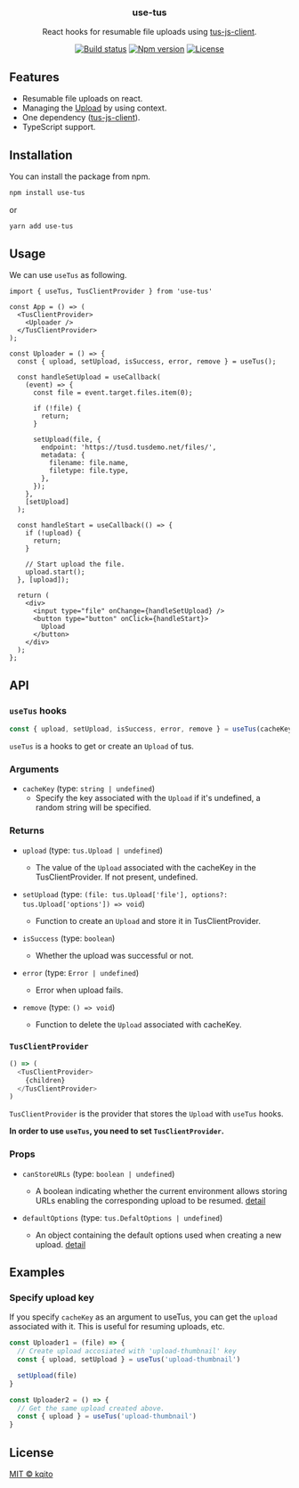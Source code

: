 <h3 align="center">
  use-tus
</h3>

<p align="center">
  React hooks for resumable file uploads using <a href="https://github.com/tus/tus-js-client">tus-js-client</a>.
</p>

<p align="center">
  <a href="https://github.com/kqito/use-tus/actions/workflows/test.yml"><img src="https://github.com/kqito/use-tus/workflows/Test/badge.svg" alt="Build status"></a>
  <a href="https://badge.fury.io/js/use-tus"><img src="https://badge.fury.io/js/use-tus.svg" alt="Npm version"></a>
  <a href="https://github.com/kqito/use-tus/blob/main/LICENSE"><img src="https://img.shields.io/github/license/kqito/use-tus" alt="License"></a>
</p>

## Features
- Resumable file uploads on react.
- Managing the [Upload](https://github.com/tus/tus-js-client/blob/master/docs/api.md#tusuploadfile-options) by using context.
- One dependency ([tus-js-client](https://github.com/tus/tus-js-client)).
- TypeScript support.


## Installation
You can install the package from npm.
```sh
npm install use-tus
```

or
```sh
yarn add use-tus
```

## Usage
We can use `useTus` as following.

```tsx
import { useTus, TusClientProvider } from 'use-tus'

const App = () => (
  <TusClientProvider>
    <Uploader />
  </TusClientProvider>
);

const Uploader = () => {
  const { upload, setUpload, isSuccess, error, remove } = useTus();

  const handleSetUpload = useCallback(
    (event) => {
      const file = event.target.files.item(0);

      if (!file) {
        return;
      }

      setUpload(file, {
        endpoint: 'https://tusd.tusdemo.net/files/',
        metadata: {
          filename: file.name,
          filetype: file.type,
        },
      });
    },
    [setUpload]
  );

  const handleStart = useCallback(() => {
    if (!upload) {
      return;
    }

    // Start upload the file.
    upload.start();
  }, [upload]);

  return (
    <div>
      <input type="file" onChange={handleSetUpload} />
      <button type="button" onClick={handleStart}>
        Upload
      </button>
    </div>
  );
};
```


## API
### `useTus` hooks

```js
const { upload, setUpload, isSuccess, error, remove } = useTus(cacheKey);
```

`useTus` is a hooks to get or create an `Upload` of tus.

### Arguments
- `cacheKey` (type: `string | undefined`)
  - Specify the key associated with the `Upload` if it's undefined, a random string will be specified.


### Returns
- `upload` (type: `tus.Upload | undefined`)
  - The value of the `Upload` associated with the cacheKey in the TusClientProvider. If not present, undefined.

- `setUpload` (type: `(file: tus.Upload['file'], options?: tus.Upload['options']) => void`)
  - Function to create an `Upload` and store it in TusClientProvider.

- `isSuccess` (type: `boolean`)
  - Whether the upload was successful or not.

- `error` (type: `Error | undefined`)
  - Error when upload fails.

- `remove` (type: `() => void`)
  - Function to delete the `Upload` associated with cacheKey.

### `TusClientProvider`

```js
() => (
  <TusClientProvider>
    {children}
  </TusClientProvider>
)
```

`TusClientProvider` is the provider that stores the `Upload` with `useTus` hooks.

**In order to use `useTus`, you need to set `TusClientProvider`.**

### Props
- `canStoreURLs` (type: `boolean | undefined`)
  - A boolean indicating whether the current environment allows storing URLs enabling the corresponding upload to be resumed. [detail](https://github.com/tus/tus-js-client/blob/master/docs/api.md#tuscanstoreurls)

- `defaultOptions` (type: `tus.DefaltOptions | undefined`)
  - An object containing the default options used when creating a new upload. [detail](https://github.com/tus/tus-js-client/blob/master/docs/api.md#tusdefaultoptions)

## Examples
### Specify upload key
If you specify `cacheKey` as an argument to useTus, you can get the `upload` associated with it. This is useful for resuming uploads, etc.

```js
const Uploader1 = (file) => {
  // Create upload accosiated with 'upload-thumbnail' key
  const { upload, setUpload } = useTus('upload-thumbnail')

  setUpload(file)
}

const Uploader2 = () => {
  // Get the same upload created above.
  const { upload } = useTus('upload-thumbnail')
}
```


## License
[MIT © kqito](./LICENSE)
